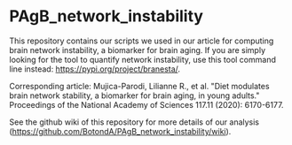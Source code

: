 # PAgB_network_instability
This repository contains our scripts we used in our article for computing brain network instability, a biomarker for brain aging. If you are simply looking for the tool to quantify network instability, use this tool command line instead: https://pypi.org/project/branesta/.

Corresponding article: Mujica-Parodi, Lilianne R., et al. "Diet modulates brain network stability, a biomarker for brain aging, in young adults." Proceedings of the National Academy of Sciences 117.11 (2020): 6170-6177.

See the github wiki of this repository for more details of our analysis (https://github.com/BotondA/PAgB_network_instability/wiki).

